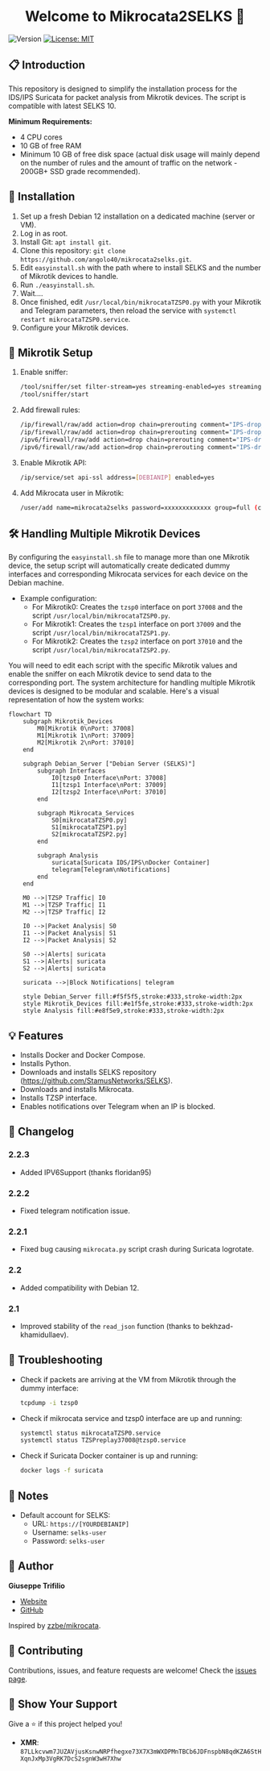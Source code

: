 <h1 align="center">Welcome to Mikrocata2SELKS 👋</h1>
<p>
  <img alt="Version" src="https://img.shields.io/badge/version-2.2.3-blue.svg?cacheSeconds=2592000" />
  <a href="https://github.com/angolo40/mikrocata2selks" target="_blank">
    <img alt="License: MIT" src="https://img.shields.io/github/license/angolo40/Mikrocata2SELKS" />
  </a>
</p>

## 📋 Introduction

This repository is designed to simplify the installation process for the IDS/IPS Suricata for packet analysis from Mikrotik devices. The script is compatible with latest SELKS 10.

**Minimum Requirements:**
- 4 CPU cores
- 10 GB of free RAM
- Minimum 10 GB of free disk space (actual disk usage will mainly depend on the number of rules and the amount of traffic on the network - 200GB+ SSD grade recommended).

## 🚀 Installation

1. Set up a fresh Debian 12 installation on a dedicated machine (server or VM).
2. Log in as root.
3. Install Git: `apt install git`.
4. Clone this repository: `git clone https://github.com/angolo40/mikrocata2selks.git`.
5. Edit `easyinstall.sh` with the path where to install SELKS and the number of Mikrotik devices to handle.
6. Run `./easyinstall.sh`.
7. Wait....
8. Once finished, edit `/usr/local/bin/mikrocataTZSP0.py` with your Mikrotik and Telegram parameters, then reload the service with `systemctl restart mikrocataTZSP0.service`.
9. Configure your Mikrotik devices.

## 📡 Mikrotik Setup

1. Enable sniffer:
    ```sh
    /tool/sniffer/set filter-stream=yes streaming-enabled=yes streaming-server=[YOURDEBIANIP]:37008
    /tool/sniffer/start
    ```
2. Add firewall rules:
    ```sh
    /ip/firewall/raw/add action=drop chain=prerouting comment="IPS-drop_in_bad_traffic" src-address-list=Suricata
    /ip/firewall/raw/add action=drop chain=prerouting comment="IPS-drop_out_bad_traffic" dst-address-list=Suricata
    /ipv6/firewall/raw/add action=drop chain=prerouting comment="IPS-drop_in_bad_traffic" src-address-list=Suricata
    /ipv6/firewall/raw/add action=drop chain=prerouting comment="IPS-drop_out_bad_traffic" dst-address-list=Suricata
    ```
3. Enable Mikrotik API:
    ```sh
    /ip/service/set api-ssl address=[DEBIANIP] enabled=yes
    ```
4. Add Mikrocata user in Mikrotik:
    ```sh
    /user/add name=mikrocata2selks password=xxxxxxxxxxxxx group=full (change password)
    ```

## 🛠️ Handling Multiple Mikrotik Devices

By configuring the `easyinstall.sh` file to manage more than one Mikrotik device, the setup script will automatically create dedicated dummy interfaces and corresponding Mikrocata services for each device on the Debian machine.

- Example configuration:
    - For Mikrotik0: Creates the `tzsp0` interface on port `37008` and the script `/usr/local/bin/mikrocataTZSP0.py`.
    - For Mikrotik1: Creates the `tzsp1` interface on port `37009` and the script `/usr/local/bin/mikrocataTZSP1.py`.
    - For Mikrotik2: Creates the `tzsp2` interface on port `37010` and the script `/usr/local/bin/mikrocataTZSP2.py`.

You will need to edit each script with the specific Mikrotik values and enable the sniffer on each Mikrotik device to send data to the corresponding port.
The system architecture for handling multiple Mikrotik devices is designed to be modular and scalable. Here's a visual representation of how the system works:

```mermaid
flowchart TD
    subgraph Mikrotik_Devices
        M0[Mikrotik 0\nPort: 37008]
        M1[Mikrotik 1\nPort: 37009]
        M2[Mikrotik 2\nPort: 37010]
    end

    subgraph Debian_Server ["Debian Server (SELKS)"]
        subgraph Interfaces
            I0[tzsp0 Interface\nPort: 37008]
            I1[tzsp1 Interface\nPort: 37009]
            I2[tzsp2 Interface\nPort: 37010]
        end

        subgraph Mikrocata_Services
            S0[mikrocataTZSP0.py]
            S1[mikrocataTZSP1.py]
            S2[mikrocataTZSP2.py]
        end

        subgraph Analysis
            suricata[Suricata IDS/IPS\nDocker Container]
            telegram[Telegram\nNotifications]
        end
    end

    M0 -->|TZSP Traffic| I0
    M1 -->|TZSP Traffic| I1
    M2 -->|TZSP Traffic| I2

    I0 -->|Packet Analysis| S0
    I1 -->|Packet Analysis| S1
    I2 -->|Packet Analysis| S2

    S0 -->|Alerts| suricata
    S1 -->|Alerts| suricata
    S2 -->|Alerts| suricata

    suricata -->|Block Notifications| telegram
    
    style Debian_Server fill:#f5f5f5,stroke:#333,stroke-width:2px
    style Mikrotik_Devices fill:#e1f5fe,stroke:#333,stroke-width:2px
    style Analysis fill:#e8f5e9,stroke:#333,stroke-width:2px
```

## 💡 Features

- Installs Docker and Docker Compose.
- Installs Python.
- Downloads and installs SELKS repository (https://github.com/StamusNetworks/SELKS).
- Downloads and installs Mikrocata.
- Installs TZSP interface.
- Enables notifications over Telegram when an IP is blocked.

## 🔄 Changelog
### 2.2.3
- Added IPV6Support (thanks floridan95)
  
### 2.2.2
- Fixed telegram notification issue.

### 2.2.1
- Fixed bug causing `mikrocata.py` script crash during Suricata logrotate.

### 2.2
- Added compatibility with Debian 12.

### 2.1
- Improved stability of the `read_json` function (thanks to bekhzad-khamidullaev).

## 🔧 Troubleshooting

- Check if packets are arriving at the VM from Mikrotik through the dummy interface:
    ```sh
    tcpdump -i tzsp0
    ```
- Check if mikrocata service and tzsp0 interface are up and running:
    ```sh
    systemctl status mikrocataTZSP0.service
    systemctl status TZSPreplay37008@tzsp0.service
    ```
- Check if Suricata Docker container is up and running:
    ```sh
    docker logs -f suricata
    ```

## 📝 Notes
- Default account for SELKS:
    - URL: `https://[YOURDEBIANIP]`
    - Username: `selks-user`
    - Password: `selks-user`

## 👤 Author

**Giuseppe Trifilio**

- [Website](https://github.com/angolo40/mikrocata2selks)
- [GitHub](https://github.com/angolo40)

Inspired by [zzbe/mikrocata](https://github.com/zzbe/mikrocata).

## 🤝 Contributing

Contributions, issues, and feature requests are welcome! Check the [issues page](https://github.com/angolo40/mikrocata2selks).

## 🌟 Show Your Support

Give a ⭐️ if this project helped you!

- **XMR**: `87LLkcvwm7JUZAVjusKsnwNRPfhegxe73X7X3mWXDPMnTBCb6JDFnspbN8qdKZA6StHXqnJxMp3VgRK7DcS2sgnW3wH7Xhw`
